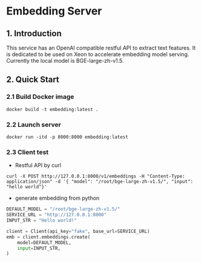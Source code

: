 # Embedding Server

## 1. Introduction

This service has an OpenAI compatible restful API to extract text features.
It is dedicated to be used on Xeon to accelerate embedding model serving.
Currently the local model is BGE-large-zh-v1.5.

## 2. Quick Start

### 2.1 Build Docker image

```shell
docker build -t embedding:latest .
```

### 2.2 Launch server

```shell
docker run -itd -p 8000:8000 embedding:latest
```

### 2.3 Client test

- Restful API by curl

```shell
curl -X POST http://127.0.0.1:8000/v1/embeddings -H "Content-Type: application/json" -d '{ "model": "/root/bge-large-zh-v1.5/", "input": "hello world"}'
```

- generate embedding from python

```python
DEFAULT_MODEL = "/root/bge-large-zh-v1.5/"
SERVICE_URL = "http://127.0.0.1:8000"
INPUT_STR = "Hello world!"

client = Client(api_key="fake", base_url=SERVICE_URL)
emb = client.embeddings.create(
    model=DEFAULT_MODEL,
    input=INPUT_STR,
)
```
